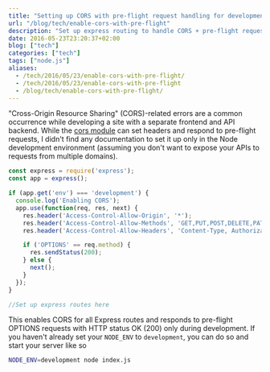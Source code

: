 ```yaml
---
title: "Setting up CORS with pre-flight request handling for development use in Node + Express"
url: "/blog/tech/enable-cors-with-pre-flight"
description: "Set up express routing to handle CORS + pre-flight request handling in development environment using Nodejs and Express."
date: 2016-05-23T23:20:37+02:00
blog: ["tech"]
categories: ["tech"]
tags: ["node.js"]
aliases:
  - /tech/2016/05/23/enable-cors-with-pre-flight/
  - /tech/2016/05/23/enable-cors-with-pre-flight
  - /blog/tech/enable-cors-with-pre-flight/
---
```


"Cross-Origin Resource Sharing" (CORS)-related errors are a common occurrence while developing a site with a separate frontend and API backend. While the [cors module](https://github.com/expressjs/cors) can set headers and respond to pre-flight requests, I didn't find any documentation to set it up only in the Node development environment (assuming you don't want to expose your APIs to requests from multiple domains).

```javascript
const express = require('express');
const app = express();

if (app.get('env') === 'development') {
  console.log('Enabling CORS');
  app.use(function(req, res, next) {
    res.header('Access-Control-Allow-Origin', '*');
    res.header('Access-Control-Allow-Methods', 'GET,PUT,POST,DELETE,PATCH,OPTIONS');
    res.header('Access-Control-Allow-Headers', 'Content-Type, Authorization, Content-Length, X-Requested-With'); //Add other headers used in your requests

    if ('OPTIONS' == req.method) {
      res.sendStatus(200);
    } else {
      next();
    }
  });
}

//Set up express routes here
```
This enables CORS for all Express routes and responds to pre-flight OPTIONS requests with HTTP status OK (200) only during development. If you haven't already set your `NODE_ENV` to `development`, you can do so and start your server like so

```bash
NODE_ENV=development node index.js
```
